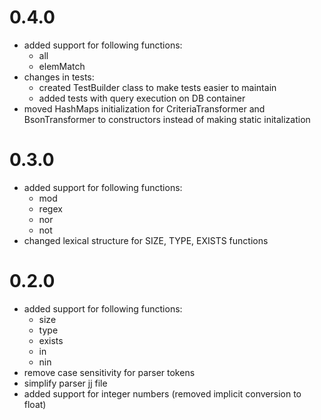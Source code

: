 # 0.4.0
* added support for following functions:
  * all
  * elemMatch
* changes in tests:
  * created TestBuilder class to make tests easier to maintain
  * added tests with query execution on DB container
* moved HashMaps initialization for CriteriaTransformer and BsonTransformer to constructors instead of making static initalization

# 0.3.0
* added support for following functions:
  * mod
  * regex
  * nor
  * not
* changed lexical structure for SIZE, TYPE, EXISTS functions

# 0.2.0
* added support for following functions:
  * size
  * type
  * exists
  * in
  * nin
* remove case sensitivity for parser tokens
* simplify parser jj file
* added support for integer numbers (removed implicit conversion to float)